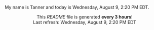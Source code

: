 My name is Tanner and today is Wednesday, August 9, 2:20 PM EDT.

<p align="center">This <i>README</i> file is generated <b>every 3 hours</b>!</br>Last refresh: Wednesday, August 9, 2:20 PM EDT<br /></p>
